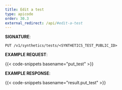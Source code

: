 ```yaml
---
title: Edit a test
type: apicode
order: 30.3
external_redirect: /api/#edit-a-test
---
```


**SIGNATURE**:

`PUT /v1/synthetics/tests/<SYNTHETICS_TEST_PUBLIC_ID>`

**EXAMPLE REQUEST**:

{{< code-snippets basename="put_test" >}}

**EXAMPLE RESPONSE**:

{{< code-snippets basename="result.put_test" >}}
